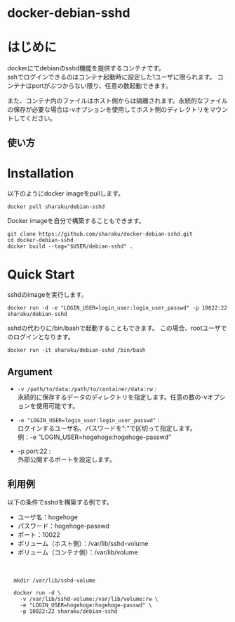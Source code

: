 docker-debian-sshd
===========

# はじめに
dockerにてdebianのsshd機能を提供するコンテナです。  
sshでログインできるのはコンテナ起動時に設定した1ユーザに限られます。
コンテナはportがぶつからない限り、任意の数起動できます。

また、コンテナ内のファイルはホスト側からは隔離されます。永続的なファイルの保存が必要な場合は-vオプションを使用してホスト側のディレクトリをマウントしてください。

使い方
------
# Installation
以下のようにdocker imageをpullします。

    docker pull sharaku/debian-sshd

Docker imageを自分で構築することもできます。

    git clone https://github.com/sharaku/docker-debian-sshd.git
    cd docker-debian-sshd
    docker build --tag="$USER/debian-sshd" .

# Quick Start
sshdのimageを実行します。

    docker run -d -e "LOGIN_USER=login_user:login_user_passwd" -p 10022:22 sharaku/debian-sshd

sshdの代わりに/bin/bashで起動することもできます。
この場合、rootユーザでのログインとなります。

    docker run -it sharaku/debian-sshd /bin/bash

## Argument

+   `-v /path/to/data:/path/to/container/data:rw` :  
    永続的に保存するデータのディレクトリを指定します。任意の数の-vオプションを使用可能です。

+   `-e "LOGIN_USER=login_user:login_user_passwd"` :  
    ログインするユーザ名、パスワードを":"で区切って指定します。  
    例：-e "LOGIN_USER=hogehoge:hogehoge-passwd"

+   -p port:22 :  
    外部公開するポートを設定します。

利用例
------
以下の条件でsshdを構築する例です。

+ ユーザ名：hogehoge
+ パスワード：hogehoge-passwd
+ ポート：10022
+ ボリューム（ホスト側）：/var/lib/sshd-volume
+ ボリューム（コンテナ側）：/var/lib/volume

　

      mkdir /var/lib/sshd-volume

      docker run -d \
        -v /var/lib/sshd-volume:/var/lib/volume:rw \
        -e "LOGIN_USER=hogehoge:hogehoge-passwd" \
        -p 10022:22 sharaku/debian-sshd


